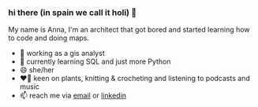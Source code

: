 ### hi there (in spain we call it holi) 👋

<!--
**annassanchez/annassanchez** is a ✨ _special_ ✨ repository because its `README.md` (this file) appears on your GitHub profile.

Here are some ideas to get you started:-->

My name is Anna, I'm an architect that got bored and started learning how to code and doing maps.

- 🔭 working as a gis analyst
- 🌱 currently learning SQL and just more Python
- 😄 she/her
- ❤️‍🔥 keen on plants, knitting & crocheting and listening to podcasts and music
- 📫 reach me via [email](mailto:annassanchez@gmail.com) or [linkedin](https://www.linkedin.com/in/annassanchez/)
<!--[![](https://img.shields.io/badge/LinkedIn-blue?style=for-the-badge&logo=linkedin&logoColor=white)](https://www.linkedin.com/in/annassanchez/) or 
[![](https://img.shields.io/badge/Gmail-D14836?style=for-the-badge&logo=gmail&logoColor=white)](mailto:annassanchez@gmail.com)-->
